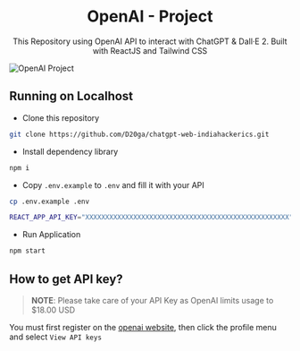 <h1 align="center">OpenAI - Project</h1>
<p align="center">This Repository using OpenAI API to interact with ChatGPT & Dall·E 2. Built with ReactJS and Tailwind CSS</p>

<img src="https://user-images.githubusercontent.com/64394320/210140604-04dd93f5-f9c5-4f1a-87b6-ccdc5b7c9002.png" alt="OpenAI Project">


## Running on Localhost

- Clone this repository

```bash
git clone https://github.com/D20ga/chatgpt-web-indiahackerics.git
```

- Install dependency library

```bash
npm i
```

- Copy `.env.example` to `.env` and fill it with your API

```bash
cp .env.example .env
```

```bash
REACT_APP_API_KEY="XXXXXXXXXXXXXXXXXXXXXXXXXXXXXXXXXXXXXXXXXXXXXXXXXXX"
```

- Run Application

```bash
npm start
```

## How to get API key?

> **NOTE**: Please take care of your API Key as OpenAI limits usage to $18.00 USD

You must first register on the [openai website](https://beta.openai.com/), then click the profile menu and select `View API keys`

